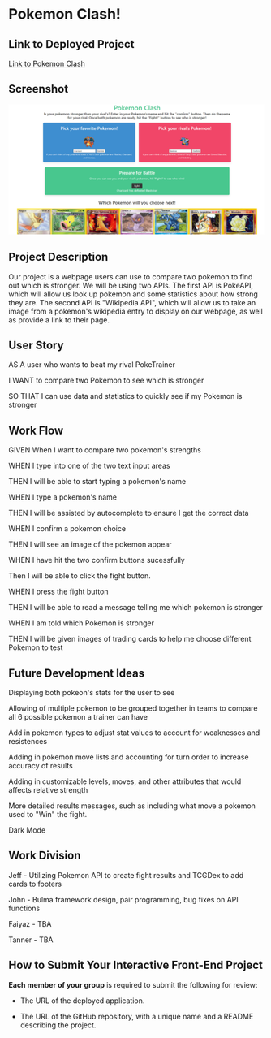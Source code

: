 # Pokemon Clash!

## Link to Deployed Project

[Link to Pokemon Clash](https://johnkersey2.github.io/Pokemon-Clash/)

## Screenshot 

![Screenshot of Pokemon Clash](./assets/pokemonClashScreenshot.PNG)

## Project Description

Our project is a webpage users can use to compare two pokemon to find out which is stronger. We will be using two APIs. The first API is PokeAPI, which will allow us look up pokemon and some statistics about how strong they are. The second API is "Wikipedia API", which will allow us to take an image from a pokemon's wikipedia entry to display on our webpage, as well as provide a link to their page.

## User Story

AS A user who wants to beat my rival PokeTrainer

I WANT to compare two Pokemon to see which is stronger

SO THAT I can use data and statistics to quickly see if my Pokemon is stronger

## Work Flow

GIVEN When I want to compare two pokemon's strengths 

WHEN I type into one of the two text input areas

THEN I will be able to start typing a pokemon's name

WHEN I type a pokemon's name

THEN I will be assisted by autocomplete to ensure I get the correct data

WHEN I confirm a pokemon choice

THEN I will see an image of the pokemon appear

WHEN I have hit the two confirm buttons sucessfully

Then I will be able to click the fight button. 

WHEN I press the fight button

THEN I will be able to read a message telling me which pokemon is stronger

WHEN I am told which Pokemon is stronger

THEN I will be given images of trading cards to help me choose different Pokemon to test

## Future Development Ideas

Displaying both pokeon's stats for the user to see

Allowing of multiple pokemon to be grouped together in teams to compare all 6 possible pokemon a trainer can have

Add in pokemon types to adjust stat values to account for weaknesses and resistences 

Adding in pokemon move lists and accounting for turn order to increase accuracy of results

Adding in customizable levels, moves, and other attributes that would affects relative strength

More detailed results messages, such as including what move a pokemon used to "Win" the fight.

Dark Mode

## Work Division 

Jeff - Utilizing Pokemon API to create fight results and TCGDex to add cards to footers

John - Bulma framework design, pair programming, bug fixes on API functions

Faiyaz - TBA

Tanner - TBA

## How to Submit Your Interactive Front-End Project

**Each member of your group** is required to submit the following for review:

* The URL of the deployed application.

* The URL of the GitHub repository, with a unique name and a README describing the project.